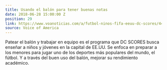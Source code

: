 ```yaml
---
title: Usando el balón para tener buenas notas
date: 2018-06-28 15:00:00 Z
position: 29
link: https://www.voanoticias.com/a/futbol-ninos-fifa-eeuu-dc-scores/4458653.html
source: Voice of America
---
```


Patear el balón y trabajar en equipo es el programa que DC SCORES busca enseñar a niños y jóvenes en la capital de EE.UU. Se enfoca en preparar a los menores para jugar uno de los deportes más populares del mundo, el fútbol. Y a través del buen uso del balón, mejorar su rendimiento académico.